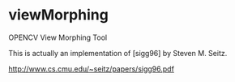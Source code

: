 viewMorphing
============

OPENCV View Morphing Tool

This is actually an implementation of [sigg96] by Steven M. Seitz.

http://www.cs.cmu.edu/~seitz/papers/sigg96.pdf


